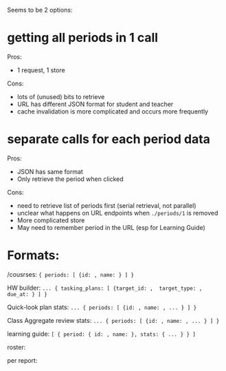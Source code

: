 Seems to be 2 options:

# getting all periods in 1 call

Pros:

- 1 request, 1 store

Cons:

- lots of (unused) bits to retrieve
- URL has different JSON format for student and teacher
- cache invalidation is more complicated and occurs more frequently


# separate calls for each period data

Pros:

- JSON has same format
- Only retrieve the period when clicked

Cons:

- need to retrieve list of periods first (serial retrieval, not parallel)
- unclear what happens on URL endpoints when `./periods/1` is removed
- More complicated store
- May need to remember period in the URL (esp for Learning Guide)



# Formats:

/cousrses: `{ periods: [ {id: , name: } ] }`

HW builder: `... { tasking_plans: [ {target_id: ,  target_type: , due_at: } ] }`

Quick-look plan stats: `... { periods: [ {id: , name: , ... } ] }`

Class Aggregate review stats: `... { periods: [ {id: , name: , ... } ] }`

learning guide: `[ { period: { id: , name: }, stats: { ... } } ]`


roster: 


per report:
